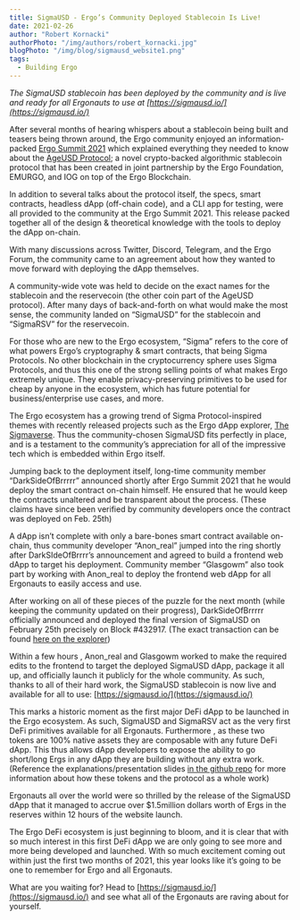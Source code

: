 ```yaml
---
title: SigmaUSD - Ergo’s Community Deployed Stablecoin Is Live!
date: 2021-02-26
author: "Robert Kornacki"
authorPhoto: "/img/authors/robert_kornacki.jpg"
blogPhoto: "/img/blog/sigmausd_website1.png"
tags:
  - Building Ergo
---
```


*The SigmaUSD stablecoin has been deployed by the community and is live and ready for all Ergonauts to use at [https://sigmausd.io/](https://sigmausd.io/)*

After several months of hearing whispers about a stablecoin being built and teasers being thrown around, the Ergo community enjoyed an information-packed [Ergo Summit 2021](https://www.youtube.com/watch?v=zG-rxMCDIa0&ab_channel=ErgoPlatform) which explained everything they needed to know about the [AgeUSD Protocol](https://github.com/Emurgo/age-usd); a novel crypto-backed algorithmic stablecoin protocol that has been created in joint partnership by the Ergo Foundation, EMURGO, and IOG on top of the Ergo Blockchain.

In addition to several talks about the protocol itself, the specs, smart contracts, headless dApp (off-chain code), and a CLI app for testing, were all provided to the community at the Ergo Summit 2021. This release packed together all of the design & theoretical knowledge with the tools to deploy the dApp on-chain.

With many discussions across Twitter, Discord, Telegram, and the Ergo Forum, the community came to an agreement about how they wanted to move forward with deploying the dApp themselves.

A community-wide vote was held to decide on the exact names for the stablecoin and the reservecoin (the other coin part of the AgeUSD protocol). After many days of back-and-forth on what would make the most sense, the community landed on “SigmaUSD” for the stablecoin and “SigmaRSV”  for the reservecoin.

For those who are new to the Ergo ecosystem, “Sigma” refers to the core of what powers Ergo’s cryptography & smart contracts, that being Sigma Protocols. No other blockchain in the cryptocurrency sphere uses Sigma Protocols, and thus this one of the strong selling points of what makes Ergo extremely unique. They enable privacy-preserving primitives to be used for cheap by anyone in the ecosystem, which has future potential for business/enterprise use cases, and more.

The Ergo ecosystem has a growing trend of Sigma Protocol-inspired themes with recently released projects such as the Ergo dApp explorer, [The Sigmaverse](https://sigmaverse.io/). Thus the community-chosen SigmaUSD fits perfectly in place, and is a testament to the community’s appreciation for all of the impressive tech which is embedded within Ergo itself.

Jumping back to the deployment itself, long-time community member “DarkSideOfBrrrrr” announced shortly after Ergo Summit 2021 that he would deploy the smart contract on-chain himself. He ensured that he would keep the contracts unaltered and be transparent about the process. (These claims have since been verified by community developers once the contract was deployed on Feb. 25th)

A dApp isn’t complete with only a bare-bones smart contract available on-chain, thus community developer “Anon_real” jumped into the ring shortly after DarkSIdeOfBrrrr’s announcement and agreed to build a frontend web dApp to target his deployment. Community member “Glasgowm” also took part by working with Anon_real to deploy the frontend web dApp for all Ergonauts to easily access and use.

After working on all of these pieces of the puzzle for the next month (while keeping the community updated on their progress), DarkSideOfBrrrrr officially announced and deployed the final version of SigmaUSD on February 25th precisely on Block #432917. (The exact transaction can be found [here on the explorer](https://explorer.ergoplatform.com/en/transactions/cfa7a45369053cee943be9f6704f4e7794cdd0a1f2c96a79b0bf0ead90456e55))

Within a few hours , Anon_real and Glasgowm worked to make the required edits to the frontend to target the deployed SigmaUSD dApp, package it all up, and officially launch it publicly for the whole community. As such, thanks to all of their hard work, the SigmaUSD stablecoin is now live and available for all to use: [https://sigmausd.io/](https://sigmausd.io/)
 
This marks a historic moment as the first major DeFi dApp to be launched in the Ergo ecosystem. As such, SigmaUSD and SigmaRSV act as the very first DeFi primitives available for all Ergonauts. Furthermore , as these two tokens are 100% native assets they are composable with any future DeFi dApp. This thus allows dApp developers to expose the ability to go short/long Ergs in any dApp they are building without any extra work. (Reference the explanations/presentation slides [in the github repo](https://github.com/Emurgo/age-usd#how-does-the-ageusd-protocol-work) for more information about how these tokens and the protocol as a whole work)

Ergonauts all over the world were so thrilled by the release of the SigmaUSD dApp that it managed to accrue over $1.5million dollars worth of Ergs in the reserves within 12 hours of the website launch.

The Ergo DeFi ecosystem is just beginning to bloom, and it is clear that with so much interest in this first DeFi dApp we are only going to see more and more being developed and launched. With so much excitement coming out within just the first two months of 2021, this year looks like it’s going to be one to remember for Ergo and all Ergonauts.

What are you waiting for? Head to [https://sigmausd.io/](https://sigmausd.io/) and see what all of the Ergonauts are raving about for yourself.

